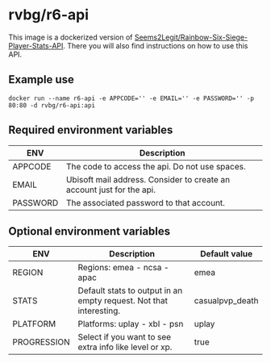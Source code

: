# rvbg/r6-api
This image is a dockerized version of [Seems2Legit/Rainbow-Six-Siege-Player-Stats-API](https://github.com/Seems2Legit/Rainbow-Six-Siege-Player-Stats-API).
There you will also find instructions on how to use this API.

## Example use

    docker run --name r6-api -e APPCODE='' -e EMAIL='' -e PASSWORD='' -p 80:80 -d rvbg/r6-api:api

## Required environment variables
| ENV | Description |
|--|--|
| APPCODE | The code to access the api. Do not use spaces. |
| EMAIL | Ubisoft mail address. Consider to create an account just for the api. |
| PASSWORD | The associated password to that account. |

## Optional environment variables
| ENV | Description | Default value |
|--|--|--|
| REGION | Regions: emea - ncsa - apac | emea |
| STATS | Default stats to output in an empty request. Not that interesting. | casualpvp_death |
| PLATFORM | Platforms: uplay - xbl - psn  | uplay |
| PROGRESSION | Select if you want to see extra info like level or xp. | true |
